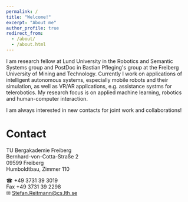 ```yaml
---
permalink: /
title: "Welcome!"
excerpt: "About me"
author_profile: true
redirect_from: 
  - /about/
  - /about.html
---
```

I am research fellow at Lund University in the Robotics and Semantic Systems group and PostDoc in Bastian Pfleging's group at the Freiberg University of Mining and Technology. Currently I work on applications of intelligent autonomous systems, especially mobile robots and their simulation, as well as VR/AR applications, e.g. assistance systms for telerobotics. My research focus is on applied machine learning, robotics and human-computer interaction.

I am always interested in new contacts for joint work and collaborations!

Contact
======

TU Bergakademie Freiberg<br>
Bernhard-von-Cotta-Straße 2<br>
09599 Freiberg<br>
Humboldtbau, Zimmer 110

☎ +49 3731 39 3019<br>
Fax +49 3731 39 2298<br>
✉ [Stefan.Reitmann@cs.lth.se](mailto:Stefan.Reitmann@cs.lth.se?subject=[GitHub]%20Source%20Han%20Sans)








